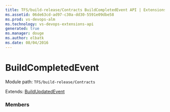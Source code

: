 ```yaml
---
title: TFS/build-release/Contracts BuildCompletedEvent API | Extensions for Visual Studio Team Services
ms.assetid: 06de63cd-ad97-c30a-dd30-5591e09dbe58
ms.prod: vs-devops-alm
ms.technology: vs-devops-extensions-api
generated: true
ms.manager: douge
ms.author: elbatk
ms.date: 08/04/2016
---
```


# BuildCompletedEvent

Module path: `TFS/build-release/Contracts`

Extends: [BuildUpdatedEvent](./BuildUpdatedEvent.md)

### Members

